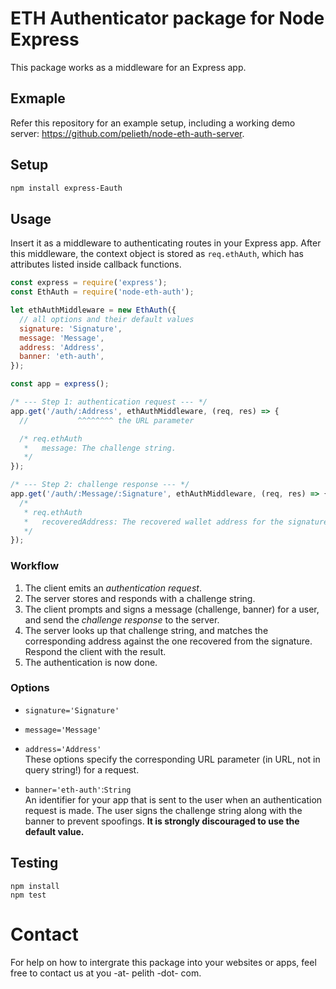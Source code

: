 # ETH Authenticator package for Node Express

This package works as a middleware for an Express app.

## Exmaple

Refer this repository for an example setup, including a working demo server: https://github.com/pelieth/node-eth-auth-server.

## Setup

```bash
npm install express-Eauth
```

## Usage

Insert it as a middleware to authenticating routes in your Express app. After this middleware, the context object is stored as `req.ethAuth`, which has attributes listed inside callback functions.

```js
const express = require('express');
const EthAuth = require('node-eth-auth');

let ethAuthMiddleware = new EthAuth({
  // all options and their default values
  signature: 'Signature',
  message: 'Message',
  address: 'Address',
  banner: 'eth-auth',
});

const app = express();

/* --- Step 1: authentication request --- */
app.get('/auth/:Address', ethAuthMiddleware, (req, res) => { 
  //           ^^^^^^^^ the URL parameter

  /* req.ethAuth
   *   message: The challenge string.
   */
});

/* --- Step 2: challenge response --- */
app.get('/auth/:Message/:Signature', ethAuthMiddleware, (req, res) => { 
  /*
   * req.ethAuth
   *   recoveredAddress: The recovered wallet address for the signature.
   */
});
```

### Workflow

1. The client emits an *authentication request*.
2. The server stores and responds with a challenge string.
3. The client prompts and signs a message (challenge, banner) for a user, and send the *challenge response* to the server.
4. The server looks up that challenge string, and matches the corresponding address against the one recovered from the signature. Respond the client with the result.
5. The authentication is now done.

### Options

* `signature='Signature'`
* `message='Message'`
* `address='Address'` \
  These options specify the corresponding URL parameter (in URL, not in query string!) for a request.

* `banner='eth-auth'`:`String` \
  An identifier for your app that is sent to the user when an authentication request is made. The user signs the challenge string along with the banner to prevent spoofings. **It is strongly discouraged to use the default value.**

## Testing

```
npm install
npm test
```

# Contact

For help on how to intergrate this package into your websites or apps, feel free to contact us at you -at- pelith -dot- com.
